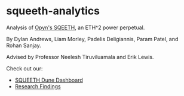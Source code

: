 # squeeth-analytics

Analysis of [Opyn's SQEETH](https://www.opyn.co/), an ETH^2 power perpetual. 

By Dylan Andrews, Liam Morley, Padelis Deligiannis, Param Patel, and Rohan Sanjay. 

Advised by Professor Neelesh Tiruviluamala and Erik Lewis.

Check out our:
- [SQUEETH Dune Dashboard](https://dune.com/rohansanjay/squeeth)
- [Research Findings](https://docs.google.com/presentation/d/1MGsSZUTbzmRvs35QN4W_IsfbN5qUtZdWbLP4sBTasRE/edit#slide=id.p)